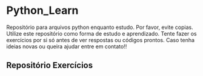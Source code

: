 # Python_Learn
Repositório para arquivos python enquanto estudo.
Por favor, evite copias.
Utilize este repositório como forma de estudo e aprendizado.
Tente fazer os exercícios por si só antes de ver respostas ou códigos prontos. 
Caso tenha ideias novas ou queira ajudar entre em contato!!

## Repositório Exercícios
